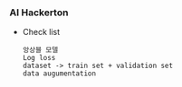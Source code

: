 ### AI Hackerton 

- Check list 

      앙상블 모델
      Log loss 
      dataset -> train set + validation set
      data augumentation 
